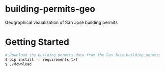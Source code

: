 # building-permits-geo
Geographical visualization of San Jose building permits

# Getting Started

```bash
# Download the building permits data from the San Jose building permits website
$ pip install -r requirements.txt
$ ./download
```

